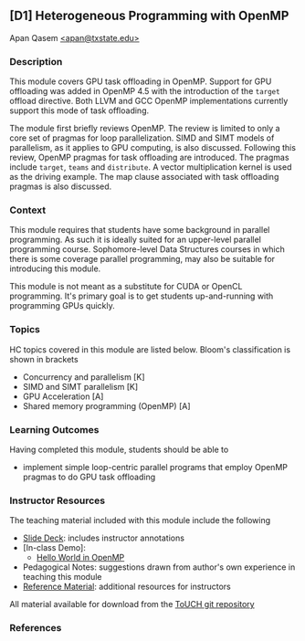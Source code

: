 ## [D1] Heterogeneous Programming with OpenMP
Apan Qasem [\<apan@txstate.edu\>](apan@txstate.edu)


### Description

This module covers GPU task offloading in OpenMP. Support for GPU offloading was added
in OpenMP 4.5 with the introduction of the `target` offload directive. Both LLVM and GCC OpenMP
implementations currently support this mode of task offloading. 

The module first briefly reviews OpenMP. The review is limited to only a core set of pragmas
for loop parallelization. SIMD and SIMT models of parallelism, as it applies to GPU computing, is
also discussed. Following this review, OpenMP pragmas for task offloading are introduced. The
pragmas include `target`, `teams` and `distribute`. A vector multiplication kernel is used as the
driving example. The map clause associated with task offloading pragmas is also discussed.

### Context

This module requires that students have some background in parallel programming. As such it is
ideally suited for an upper-level parallel programming course. Sophomore-level Data Structures
courses in which there is some coverage parallel programming, may also be suitable for introducing
this module. 

This module is not meant as a substitute for CUDA or OpenCL programming. It's primary goal is to get
students up-and-running with programming GPUs quickly. 

### Topics

HC topics covered in this module are listed below. Bloom's classification is shown in brackets

  * Concurrency and parallelism [K]
  * SIMD and SIMT parallelism [K]
  * GPU Acceleration [A]
  * Shared memory programming (OpenMP) [A]
  
### Learning Outcomes

Having completed this module, students should be able to 

  * implement simple loop-centric parallel programs that employ OpenMP pragmas to do GPU task offloading 
  

### Instructor Resources

The teaching material included with this module include the following

  * [Slide Deck](./lecture_slides.pptx): includes instructor annotations
  * [In-class Demo]:  
       * [Hello World in OpenMP](./demo_hello_world.md)
  * Pedagogical Notes: suggestions drawn from author's own experience in teaching this module 
  * [Reference Material](./reference_material.md): additional resources for instructors

All material available for download from the [ToUCH git
repository](https://github.com/TeachingUndergradsCHC/modules.git)   


### References 


